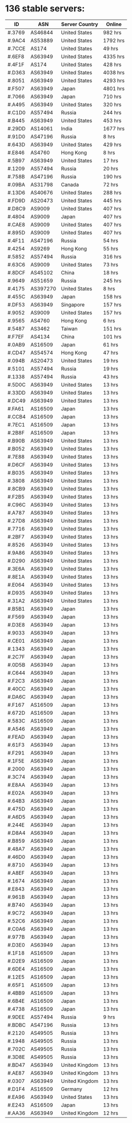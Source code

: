 # 136 stable servers:

| ID | ASN | Server Country | Online |
| ------ | ------ | ------ | ------ |
| #.3769 | AS46844 | United States | 982 hrs |
| #.9AC4 | AS53889 | United States | 1792 hrs |
| #.7CCE | AS174 | United States | 49 hrs |
| #.6EF8 | AS63949 | United States | 4335 hrs |
| #.4F1F | AS174 | United States | 428 hrs |
| #.D363 | AS63949 | United States | 4038 hrs |
| #.8051 | AS63949 | United States | 4293 hrs |
| #.F507 | AS63949 | Japan | 4801 hrs |
| #.7066 | AS63949 | Japan | 710 hrs |
| #.A495 | AS63949 | United States | 320 hrs |
| #.C1D0 | AS57494 | Russia | 244 hrs |
| #.B445 | AS63949 | United States | 453 hrs |
| #.29DD | AS14061 | India | 1677 hrs |
| #.91D0 | AS47196 | Russia | 8 hrs |
| #.643D | AS63949 | United States | 429 hrs |
| #.E846 | AS4760 | Hong Kong | 8 hrs |
| #.5B97 | AS63949 | United States | 17 hrs |
| #.1209 | AS57494 | Russia | 20 hrs |
| #.758B | AS47196 | Russia | 190 hrs |
| #.09BA | AS31798 | Canada | 72 hrs |
| #.13D6 | AS40676 | United States | 288 hrs |
| #.FD9D | AS20473 | United States | 445 hrs |
| #.D8C9 | AS9009 | United States | 407 hrs |
| #.4804 | AS9009 | Japan | 407 hrs |
| #.CAE8 | AS9009 | United States | 407 hrs |
| #.895D | AS9009 | United States | 407 hrs |
| #.4F11 | AS47196 | Russia | 54 hrs |
| #.4254 | AS9269 | Hong Kong | 55 hrs |
| #.5852 | AS57494 | Russia | 316 hrs |
| #.63C6 | AS9009 | United States | 73 hrs |
| #.8DCF | AS45102 | China | 18 hrs |
| #.9649 | AS51659 | Russia | 245 hrs |
| #.4175 | AS397270 | United States | 8 hrs |
| #.455C | AS63949 | Japan | 158 hrs |
| #.DF53 | AS63949 | Singapore | 157 hrs |
| #.9052 | AS9009 | United States | 157 hrs |
| #.9565 | AS4760 | Hong Kong | 6 hrs |
| #.5487 | AS3462 | Taiwan | 151 hrs |
| #.F7EF | AS4134 | China | 101 hrs |
| #.0AB9 | AS16509 | Japan | 61 hrs |
| #.CD47 | AS54574 | Hong Kong | 47 hrs |
| #.094B | AS20473 | United States | 19 hrs |
| #.5101 | AS57494 | Russia | 19 hrs |
| #.1338 | AS57494 | Russia | 43 hrs |
| #.5D0C | AS63949 | United States | 13 hrs |
| #.33DD | AS63949 | United States | 13 hrs |
| #.DC49 | AS63949 | United States | 13 hrs |
| #.FA61 | AS16509 | Japan | 13 hrs |
| #.CCB4 | AS16509 | Japan | 13 hrs |
| #.7EC1 | AS16509 | Japan | 13 hrs |
| #.2B8F | AS16509 | Japan | 13 hrs |
| #.B90B | AS63949 | United States | 13 hrs |
| #.B052 | AS63949 | United States | 13 hrs |
| #.7E88 | AS63949 | United States | 13 hrs |
| #.D6CF | AS63949 | United States | 13 hrs |
| #.B035 | AS63949 | United States | 13 hrs |
| #.3808 | AS63949 | United States | 13 hrs |
| #.8CB9 | AS63949 | United States | 13 hrs |
| #.F2B5 | AS63949 | United States | 13 hrs |
| #.C96C | AS63949 | United States | 13 hrs |
| #.A787 | AS63949 | United States | 13 hrs |
| #.27D8 | AS63949 | United States | 13 hrs |
| #.7716 | AS63949 | United States | 13 hrs |
| #.2BF7 | AS63949 | United States | 13 hrs |
| #.8526 | AS63949 | United States | 13 hrs |
| #.9A86 | AS63949 | United States | 13 hrs |
| #.D290 | AS63949 | United States | 13 hrs |
| #.3E6A | AS63949 | United States | 13 hrs |
| #.8E1A | AS63949 | United States | 13 hrs |
| #.E064 | AS63949 | United States | 13 hrs |
| #.D935 | AS63949 | United States | 13 hrs |
| #.31A2 | AS63949 | United States | 13 hrs |
| #.B5B1 | AS63949 | Japan | 13 hrs |
| #.F569 | AS63949 | Japan | 13 hrs |
| #.D3E8 | AS63949 | Japan | 13 hrs |
| #.9033 | AS63949 | Japan | 13 hrs |
| #.CE01 | AS63949 | Japan | 13 hrs |
| #.1343 | AS63949 | Japan | 13 hrs |
| #.2C7F | AS63949 | Japan | 13 hrs |
| #.0D5B | AS63949 | Japan | 13 hrs |
| #.C644 | AS63949 | Japan | 13 hrs |
| #.F2C3 | AS63949 | Japan | 13 hrs |
| #.40CC | AS63949 | Japan | 13 hrs |
| #.DA6C | AS63949 | Japan | 13 hrs |
| #.F167 | AS16509 | Japan | 13 hrs |
| #.672D | AS16509 | Japan | 13 hrs |
| #.583C | AS16509 | Japan | 13 hrs |
| #.A546 | AS63949 | Japan | 13 hrs |
| #.FEAD | AS63949 | Japan | 13 hrs |
| #.61F3 | AS63949 | Japan | 13 hrs |
| #.F291 | AS63949 | Japan | 13 hrs |
| #.1F5E | AS63949 | Japan | 13 hrs |
| #.2000 | AS63949 | Japan | 13 hrs |
| #.3C74 | AS63949 | Japan | 13 hrs |
| #.E8AA | AS63949 | Japan | 13 hrs |
| #.E02A | AS63949 | Japan | 13 hrs |
| #.64B3 | AS63949 | Japan | 13 hrs |
| #.475D | AS63949 | Japan | 13 hrs |
| #.A6D5 | AS63949 | Japan | 13 hrs |
| #.244E | AS63949 | Japan | 13 hrs |
| #.D8A4 | AS63949 | Japan | 13 hrs |
| #.B859 | AS63949 | Japan | 13 hrs |
| #.48A7 | AS63949 | Japan | 13 hrs |
| #.46D0 | AS63949 | Japan | 13 hrs |
| #.8710 | AS63949 | Japan | 13 hrs |
| #.A8EF | AS63949 | Japan | 13 hrs |
| #.1674 | AS63949 | Japan | 13 hrs |
| #.E843 | AS63949 | Japan | 13 hrs |
| #.961B | AS63949 | Japan | 13 hrs |
| #.B740 | AS63949 | Japan | 13 hrs |
| #.9C72 | AS63949 | Japan | 13 hrs |
| #.52C6 | AS63949 | Japan | 13 hrs |
| #.C0A6 | AS63949 | Japan | 13 hrs |
| #.977B | AS63949 | Japan | 13 hrs |
| #.D3E0 | AS63949 | Japan | 13 hrs |
| #.1F18 | AS16509 | Japan | 13 hrs |
| #.D2E9 | AS16509 | Japan | 13 hrs |
| #.6DE4 | AS16509 | Japan | 13 hrs |
| #.12E5 | AS16509 | Japan | 13 hrs |
| #.65F1 | AS16509 | Japan | 13 hrs |
| #.4BB9 | AS16509 | Japan | 13 hrs |
| #.6B4E | AS16509 | Japan | 13 hrs |
| #.4738 | AS16509 | Japan | 13 hrs |
| #.9DEE | AS57494 | Russia | 9 hrs |
| #.BDBC | AS47196 | Russia | 13 hrs |
| #.2120 | AS49505 | Russia | 13 hrs |
| #.1948 | AS49505 | Russia | 13 hrs |
| #.702C | AS49505 | Russia | 13 hrs |
| #.3D8E | AS49505 | Russia | 13 hrs |
| #.BD47 | AS63949 | United Kingdom | 13 hrs |
| #.AE87 | AS63949 | United Kingdom | 13 hrs |
| #.0307 | AS63949 | United Kingdom | 13 hrs |
| #.D1F4 | AS16509 | Germany | 12 hrs |
| #.EA96 | AS63949 | United States | 13 hrs |
| #.E243 | AS16509 | Japan | 13 hrs |
| #.AA36 | AS63949 | United Kingdom | 12 hrs |

